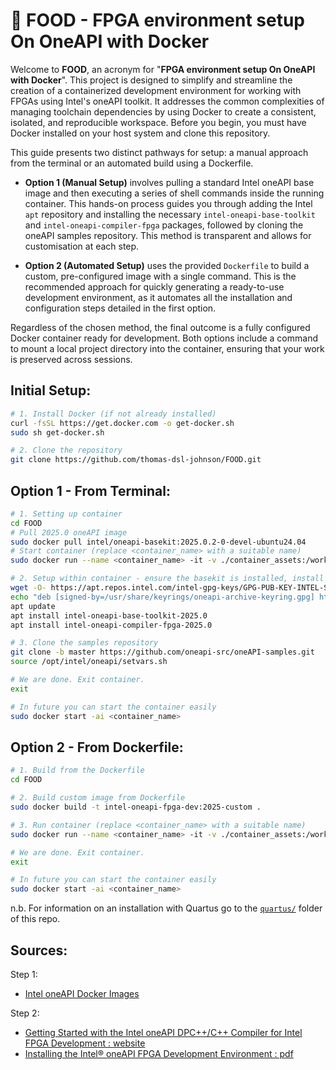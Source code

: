 # 🥙 FOOD - FPGA environment setup On OneAPI with Docker

Welcome to **FOOD**, an acronym for "**FPGA environment setup On OneAPI with Docker**". This project is designed to simplify and streamline the creation of a containerized development environment for working with FPGAs using Intel's oneAPI toolkit. It addresses the common complexities of managing toolchain dependencies by using Docker to create a consistent, isolated, and reproducible workspace. Before you begin, you must have Docker installed on your host system and clone this repository.

This guide presents two distinct pathways for setup: a manual approach from the terminal or an automated build using a Dockerfile.

* **Option 1 (Manual Setup)** involves pulling a standard Intel oneAPI base image and then executing a series of shell commands inside the running container. This hands-on process guides you through adding the Intel `apt` repository and installing the necessary `intel-oneapi-base-toolkit` and `intel-oneapi-compiler-fpga` packages, followed by cloning the oneAPI samples repository. This method is transparent and allows for customisation at each step.

* **Option 2 (Automated Setup)** uses the provided `Dockerfile` to build a custom, pre-configured image with a single command. This is the recommended approach for quickly generating a ready-to-use development environment, as it automates all the installation and configuration steps detailed in the first option.

Regardless of the chosen method, the final outcome is a fully configured Docker container ready for development. Both options include a command to mount a local project directory into the container, ensuring that your work is preserved across sessions.

## Initial Setup:
```bash
# 1. Install Docker (if not already installed)
curl -fsSL https://get.docker.com -o get-docker.sh
sudo sh get-docker.sh

# 2. Clone the repository
git clone https://github.com/thomas-dsl-johnson/FOOD.git
```

## Option 1 - From Terminal: 

```bash
# 1. Setting up container
cd FOOD
# Pull 2025.0 oneAPI image
sudo docker pull intel/oneapi-basekit:2025.0.2-0-devel-ubuntu24.04
# Start container (replace <container_name> with a suitable name)
sudo docker run --name <container_name> -it -v ./container_assets:/workspace intel/oneapi-basekit:2025.0.2-0-devel-ubuntu24.04 /bin/bash

# 2. Setup within container - ensure the basekit is installed, install the fpga add-on
wget -O- https://apt.repos.intel.com/intel-gpg-keys/GPG-PUB-KEY-INTEL-SW-PRODUCTS.PUB | gpg --dearmor | tee /usr/share/keyrings/oneapi-archive-keyring.gpg > /dev/null
echo "deb [signed-by=/usr/share/keyrings/oneapi-archive-keyring.gpg] https://apt.repos.intel.com/oneapi all main" | tee /etc/apt/sources.list.d/oneAPI.list
apt update
apt install intel-oneapi-base-toolkit-2025.0
apt install intel-oneapi-compiler-fpga-2025.0

# 3. Clone the samples repository
git clone -b master https://github.com/oneapi-src/oneAPI-samples.git
source /opt/intel/oneapi/setvars.sh

# We are done. Exit container.
exit

# In future you can start the container easily
sudo docker start -ai <container_name>
```

## Option 2 - From Dockerfile: 
```bash
# 1. Build from the Dockerfile
cd FOOD

# 2. Build custom image from Dockerfile
sudo docker build -t intel-oneapi-fpga-dev:2025-custom .

# 3. Run container (replace <container_name> with a suitable name)
sudo docker run --name <container_name> -it -v ./container_assets:/workspace intel-oneapi-fpga-dev:2025-custom

# We are done. Exit container.
exit

# In future you can start the container easily
sudo docker start -ai <container_name>
```

n.b. For information on an installation with Quartus go to the [`quartus/`](https://github.com/thomas-dsl-johnson/FOOD/tree/main/quartus) folder of this repo.

## Sources:

Step 1:
* [Intel oneAPI Docker Images](https://hub.docker.com/r/intel/oneapi-basekit)

Step 2:
* [Getting Started with the Intel oneAPI DPC++/C++ Compiler for Intel FPGA Development : website](https://www.intel.com/content/www/us/en/docs/oneapi-fpga-add-on/developer-guide/2025-0/getting-started-with-the-intel-oneapi-dpc-c.html)
* [Installing the Intel® oneAPI FPGA Development Environment : pdf](https://cdrdv2.intel.com/v1/dl/getContent/854477)
